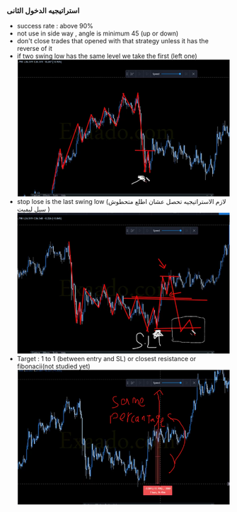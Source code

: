 ###  استراتيجيه الدخول الثانى 
- success rate : above 90%
- not use in side way , angle is minimum 45 (up or down)
- don't close trades that opened with that strategy unless it has the reverse of it 
- if two swing low has the same level we take the first (left one)
    ![alt text](image.png)
- stop lose is the last swing low (لازم الاستراتيجيه تحصل عشان اطلع متحطوش سيل ليميت )
    ![alt text](image-2.png)
- Target : 1 to 1 (between entry and SL) or closest resistance or fibonacii(not studied yet)
    ![alt text](image-1.png)

